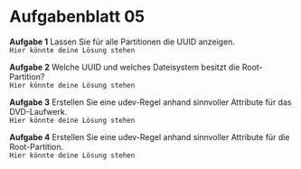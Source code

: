 # Aufgabenblatt 05
**Aufgabe 1**
Lassen Sie für alle Partitionen die UUID anzeigen.<br />
`Hier könnte deine Lösung stehen`

**Aufgabe 2**
Welche UUID und welches Dateisystem besitzt die Root-Partition?<br />
`Hier könnte deine Lösung stehen`


**Aufgabe 3**
Erstellen Sie eine udev-Regel anhand sinnvoller Attribute für das DVD-Laufwerk.<br />
`Hier könnte deine Lösung stehen`

**Aufgabe 4**
Erstellen Sie eine udev-Regel anhand sinnvoller Attribute für die Root-Partition.<br />
`Hier könnte deine Lösung stehen`
